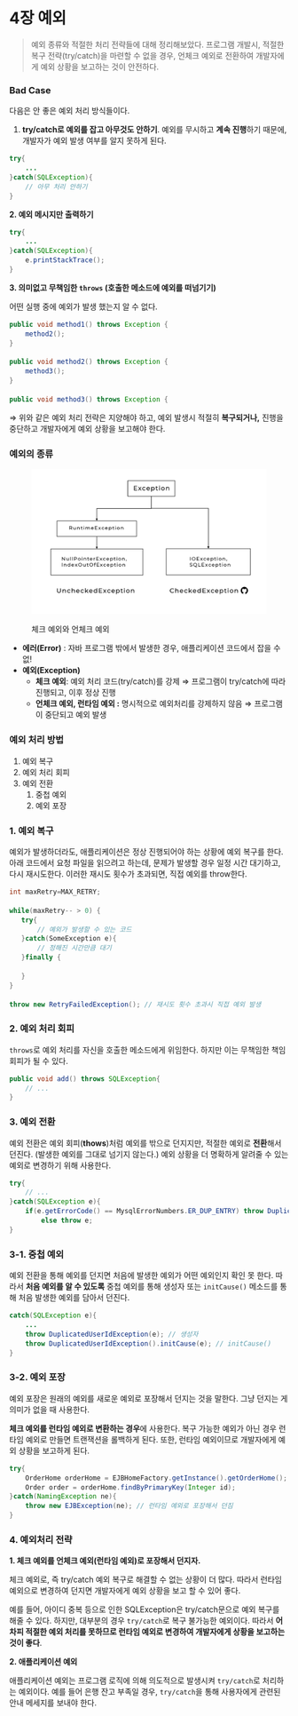 # 4장 예외

> 예외 종류와 적절한 처리 전략들에 대해 정리해보았다. 프로그램 개발시, 적절한 복구 전략(try/catch)을 마련할 수 없을 경우, 언체크 예외로 전환하여 개발자에게 예외 상황을 보고하는 것이 안전하다.



### Bad Case

다음은 안 좋은 예외 처리 방식들이다.

1. **try/catch로 예외를 잡고 아무것도 안하기**. 예외를 무시하고 **계속 진행**하기 때문에, 개발자가 예외 발생 여부를 알지 못하게 된다.

```java
try{
    ...
}catch(SQLException){
    // 아무 처리 안하기
}
```

**2. 예외 메시지만 출력하기**

```java
try{
    ...
}catch(SQLException){
    e.printStackTrace();
}
```

**3. 의미없고 무책임한 `throws` (호출한 메소드에 예외를 떠넘기기)**

어떤 실행 중에 예외가 발생 했는지 알 수 없다.

```java
public void method1() throws Exception {
	method2();
}

public void method2() throws Exception {
	method3();
}

public void method3() throws Exception {
```

⇒ 위와 같은 예외 처리 전략은 지양해야 하고, 예외 발생시 적절히 **복구되거나,** 진행을 중단하고 개발자에게 예외 상황을 보고해야 한다.





### 예외의 종류

<figure><img src="../../../.gitbook/assets/image (4) (2).png" alt=""><figcaption><p>체크 예외와 언체크 예외</p></figcaption></figure>

* **에러(Error)** : 자바 프로그램 밖에서 발생한 경우, 애플리케이션 코드에서 잡을 수 없!
* **예외(Exception)**
  * **체크 예외**: 예외 처리 코드(try/catch)를 강제 ⇒ 프로그램이 try/catch에 따라 진행되고, 이후 정상 진행
  * **언체크 예외, 런타임 예외 :** 명시적으로 예외처리를 강제하지 않음 ⇒ 프로그램이 중단되고 예외 발생

### 예외 처리 방법

1. &#x20;예외 복구
2. 예외 처리 회피
3. 예외 전환
   1. &#x20;중첩 예외
   2. 예외 포장



### 1. 예외 복구

예외가 발생하더라도, 애플리케이션은 정상 진행되어야 하는 상황에 예외 복구를 한다. 아래 코드에서 요청 파일을 읽으려고 하는데, 문제가 발생할 경우 일정 시간 대기하고, 다시 재시도한다. 이러한 재시도 횟수가 초과되면, 직접 예외를 throw한다.

```java
int maxRetry=MAX_RETRY;
 
while(maxRetry-- > 0) {
   try{
       // 예외가 발생할 수 있는 코드
   }catch(SomeException e){
       // 정해진 시간만큼 대기
   }finally {
       
   }
}

throw new RetryFailedException(); // 재시도 횟수 초과시 직접 예외 발생
```





### 2. 예외 처리 회피

`throws`로 예외 처리를 자신을 호출한 메소드에게 위임한다. 하지만 이는 무책임한 책임 회피가 될 수 있다.

```java
public void add() throws SQLException{
	// ...
}
```

###

### 3. 예외 전환

예외 전환은 예외 회피(**thows**)처럼 예외를 밖으로 던지지만, 적절한 예외로 **전환**해서 던진다. (발생한 예외를 그대로 넘기지 않는다.) 예외 상황을 더 명확하게 알려줄 수 있는 예외로 변경하기 위해 사용한다.

```java
try{
    // ...
}catch(SQLException e){
    if(e.getErrorCode() == MysqlErrorNumbers.ER_DUP_ENTRY) throw DuplicateUserIdException();
    	else throw e;
}
```



### 3-1. 중첩 예외

예외 전환을 통해 예외를 던지면 처음에 발생한 예외가 어떤 예외인지 확인 못 한다. 따라서 **처음 예외를 알 수 있도록** 중첩 예외를 통해 생성자 또는 `initCause()` 메소드를 통해 처음 발생한 예외를 담아서 던진다.

```java
catch(SQLException e){
    ...
    throw DuplicatedUserIdException(e); // 생성자 
    throw DuplicatedUserIdException().initCause(e); // initCause() 
}
```



### 3-2. 예외 포장

예외 포장은 원래의 예외를 새로운 예외로 포장해서 던지는 것을 말한다. 그냥 던지는 게 의미가 없을 때 사용한다.

**체크 예외를 런타임 예외로 변환하는 경우**에 사용한다. 복구 가능한 예외가 아닌 경우 런타임 예외로 만들면 트랜잭션을 롤백하게 된다. 또한, 런타임 예외이므로 개발자에게 예외 상황을 보고하게 된다.

```java
try{
    OrderHome orderHome = EJBHomeFactory.getInstance().getOrderHome();
    Order order = orderHome.findByPrimaryKey(Integer id);
}catch(NamingException ne){
    throw new EJBException(ne); // 런타임 예외로 포장해서 던짐
}
```

###

### 4. 예외처리 전략

**1. 체크 예외를 언체크 예외(런타임 예외)로 포장해서 던지자.**

체크 예외로, 즉 try/catch 예외 복구로 해결할 수 없는 상황이 더 많다. 따라서 런타임 예외으로 변경하여 던지면 개발자에게 예외 상황을 보고 할 수 있어 좋다.

예를 들어, 아이디 중복 등으로 인한 SQLException은 try/catch문으로 예외 복구를 해줄 수 있다. 하지만, 대부분의 경우 `try/catch`로 복구 불가능한 예외이다. 따라서 **어차피 적절한 예외 처리를 못하므로 런타임 예외로 변경하여 개발자에게 상황을 보고하는 것이 좋다**.

**2. 애플리케이션 예외**

애플리케이션 예외는 프로그램 로직에 의해 의도적으로 발생시켜 `try/catch`로 처리하는 예외이다. 예를 들어 은행 잔고 부족일 경우, `try/catch`을 통해 사용자에게 관련된 안내 메세지를 보내야 한다.





